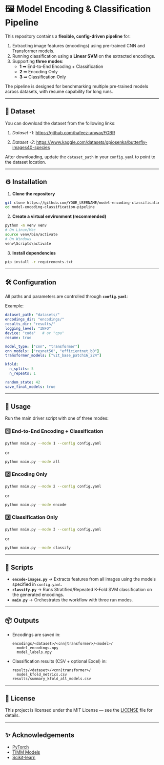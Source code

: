 # 🖼️ Model Encoding & Classification Pipeline

This repository contains a **flexible, config-driven pipeline** for:
1. Extracting image features (encodings) using pre-trained CNN and Transformer models.
2. Running classification using a **Linear SVM** on the extracted encodings.
3. Supporting **three modes**:
   - **1** ➡ End-to-End Encoding + Classification
   - **2** ➡ Encoding Only
   - **3** ➡ Classification Only

The pipeline is designed for benchmarking multiple pre-trained models across datasets, with resume capability for long runs.

---

## 📂 Dataset
You can download the dataset from the following links:

1. *Dataset -1*: https://github.com/hafeez-anwar/FGBR
   
3. *Dataset -2*: https://www.kaggle.com/datasets/gpiosenka/butterfly-images40-species
   
After downloading, update the `dataset_path` in your `config.yaml` to point to the dataset location.

---

## ⚙️ Installation

1. **Clone the repository**
```bash
git clone https://github.com/YOUR_USERNAME/model-encoding-classification-pipeline.git
cd model-encoding-classification-pipeline
```

2. **Create a virtual environment (recommended)**
```bash
python -m venv venv
# On Linux/Mac
source venv/bin/activate
# On Windows
venv\Scripts\activate
```

3. **Install dependencies**
```bash
pip install -r requirements.txt
```

---

## 🛠️ Configuration

All paths and parameters are controlled through **`config.yaml`**:

Example:
```yaml
dataset_path: "datasets/"
encodings_dir: "encodings/"
results_dir: "results/"
logging_level: "INFO"
device: "cuda"   # or "cpu"
resume: true

model_type: ["cnn", "transformer"]
cnn_models: ["resnet50", "efficientnet_b0"]
transformer_models: ["vit_base_patch16_224"]

kfold:
  n_splits: 5
  n_repeats: 1

random_state: 42
save_final_models: true
```

---

## 🚀 Usage

Run the main driver script with one of three modes:

### 1️⃣ End-to-End Encoding + Classification
```bash
python main.py --mode 1 --config config.yaml
```
or
```bash
python main.py --mode all
```

### 2️⃣ Encoding Only
```bash
python main.py --mode 2 --config config.yaml
```
or
```bash
python main.py --mode encode
```

### 3️⃣ Classification Only
```bash
python main.py --mode 3 --config config.yaml
```
or
```bash
python main.py --mode classify
```

---

## 📄 Scripts

- **`encode-images.py`** → Extracts features from all images using the models specified in `config.yaml`.
- **`classify.py`** → Runs Stratified/Repeated K-Fold SVM classification on the generated encodings.
- **`main.py`** → Orchestrates the workflow with three run modes.

---

## 📦 Outputs

- Encodings are saved in:
  ```
  encodings/<dataset>/<cnn|transformer>/<model>/
    model_encodings.npy
    model_labels.npy
  ```
- Classification results (CSV + optional Excel) in:
  ```
  results/<dataset>/<cnn|transformer>/
    model_kfold_metrics.csv
  results/summary_kfold_all_models.csv
  ```

---

## 📜 License
This project is licensed under the MIT License — see the [LICENSE](LICENSE) file for details.

---

## ✨ Acknowledgements
- [PyTorch](https://pytorch.org/)
- [TIMM Models](https://huggingface.co/timm)
- [Scikit-learn](https://scikit-learn.org/)
